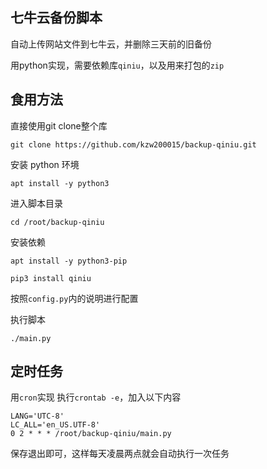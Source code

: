 ## 七牛云备份脚本

自动上传网站文件到七牛云，并删除三天前的旧备份

用python实现，需要依赖库`qiniu`，以及用来打包的`zip`

## 食用方法

直接使用git clone整个库

`git clone https://github.com/kzw200015/backup-qiniu.git`

安装 python 环境

`apt install -y python3`

进入脚本目录

`cd /root/backup-qiniu`

安装依赖

`apt install -y python3-pip`

`pip3 install qiniu`

按照`config.py`内的说明进行配置

执行脚本

`./main.py`

## 定时任务
用`cron`实现
执行`crontab -e`，加入以下内容
```
LANG='UTC-8'
LC_ALL='en_US.UTF-8'
0 2 * * * /root/backup-qiniu/main.py
```
保存退出即可，这样每天凌晨两点就会自动执行一次任务